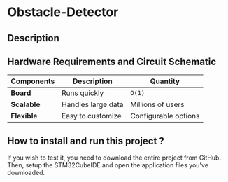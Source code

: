 # Obstacle-Detector

## Description

## Hardware Requirements and Circuit Schematic 

| Components        | Description       | Quantity        |
|----------------|-------------------|----------------|
| **Board**       | Runs quickly      | `O(1)`        |
| **Scalable**   | Handles large data| Millions of users|
| **Flexible**   | Easy to customize | Configurable options |


## How to install and run this project ?
If you wish to test it, you need to download the entire project from GitHub. Then, setup the STM32CubeIDE and open the application files you've downloaded.
